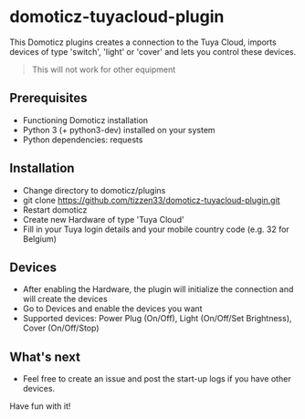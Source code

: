 # domoticz-tuyacloud-plugin
This Domoticz plugins creates a connection to the Tuya Cloud, imports devices of type 'switch', 'light' or 'cover' and lets you control these devices. 
> This will not work for other equipment

## Prerequisites
- Functioning Domoticz installation
- Python 3 (+ python3-dev) installed on your system
- Python dependencies: requests

## Installation
- Change directory to domoticz/plugins
- git clone https://github.com/tizzen33/domoticz-tuyacloud-plugin.git
- Restart domoticz
- Create new Hardware of type 'Tuya Cloud'
- Fill in your Tuya login details and your mobile country code (e.g. 32 for Belgium)

## Devices
- After enabling the Hardware, the plugin will initialize the connection and will create the devices
- Go to Devices and enable the devices you want
- Supported devices: Power Plug (On/Off), Light (On/Off/Set Brightness), Cover (On/Off/Stop)

## What's next
- Feel free to create an issue and post the start-up logs if you have other devices.

Have fun with it!
